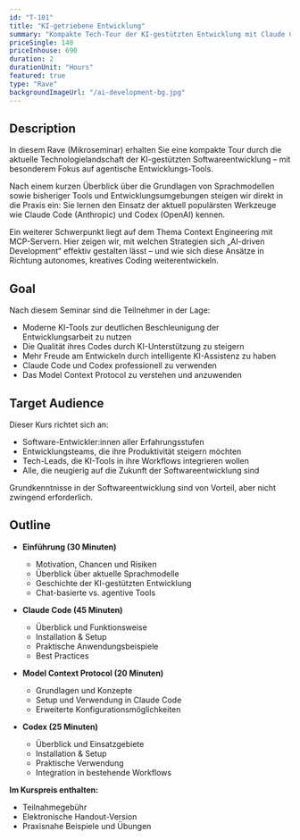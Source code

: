 ```yaml
---
id: "T-101"
title: "KI-getriebene Entwicklung"
summary: "Kompakte Tech-Tour der KI-gestützten Entwicklung mit Claude Code und Codex"
priceSingle: 140
priceInhouse: 690
duration: 2
durationUnit: "Hours"
featured: true
type: "Rave"
backgroundImageUrl: "/ai-development-bg.jpg"
---
```


## Description

In diesem Rave (Mikroseminar) erhalten Sie eine kompakte Tour durch die aktuelle Technologielandschaft der KI-gestützten
Softwareentwicklung – mit besonderem Fokus auf agentische Entwicklungs-Tools.

Nach einem kurzen Überblick über die Grundlagen von Sprachmodellen sowie bisheriger Tools und Entwicklungsumgebungen
steigen wir direkt in die Praxis ein: Sie lernen den Einsatz der aktuell populärsten Werkzeuge wie Claude Code 
(Anthropic) und Codex (OpenAI) kennen.

Ein weiterer Schwerpunkt liegt auf dem Thema Context Engineering mit MCP-Servern. Hier zeigen wir, mit welchen Strategien sich
„AI-driven Development“ effektiv gestalten lässt – und wie sich diese Ansätze in Richtung autonomes, kreatives Coding
weiterentwickeln.

## Goal

Nach diesem Seminar sind die Teilnehmer in der Lage:

- Moderne KI-Tools zur deutlichen Beschleunigung der Entwicklungsarbeit zu nutzen
- Die Qualität ihres Codes durch KI-Unterstützung zu steigern
- Mehr Freude am Entwickeln durch intelligente KI-Assistenz zu haben
- Claude Code und Codex professionell zu verwenden
- Das Model Context Protocol zu verstehen und anzuwenden

## Target Audience

Dieser Kurs richtet sich an:

- Software-Entwickler:innen aller Erfahrungsstufen
- Entwicklungsteams, die ihre Produktivität steigern möchten
- Tech-Leads, die KI-Tools in ihre Workflows integrieren wollen
- Alle, die neugierig auf die Zukunft der Softwareentwicklung sind

Grundkenntnisse in der Softwareentwicklung sind von Vorteil, aber nicht zwingend erforderlich.

## Outline

- **Einführung (30 Minuten)**
    - Motivation, Chancen und Risiken
    - Überblick über aktuelle Sprachmodelle
    - Geschichte der KI-gestützten Entwicklung
    - Chat-basierte vs. agentive Tools

- **Claude Code (45 Minuten)**
    - Überblick und Funktionsweise
    - Installation & Setup
    - Praktische Anwendungsbeispiele
    - Best Practices

- **Model Context Protocol (20 Minuten)**
    - Grundlagen und Konzepte
    - Setup und Verwendung in Claude Code
    - Erweiterte Konfigurationsmöglichkeiten

- **Codex (25 Minuten)**
    - Überblick und Einsatzgebiete
    - Installation & Setup
    - Praktische Verwendung
    - Integration in bestehende Workflows

**Im Kurspreis enthalten:**

- Teilnahmegebühr
- Elektronische Handout-Version
- Praxisnahe Beispiele und Übungen